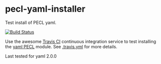 pecl-yaml-installer
===================

Test install of PECL yaml.

[![Build Status](https://travis-ci.org/bd808/pecl-yaml-installer.png?branch=master)](https://travis-ci.org/bd808/pecl-yaml-installer)

Use the awesome [Travis CI][] continuous integration service to test
installing the [yaml PECL][] module. See [.travis.yml][] for more details.

Last tested for yaml 2.0.0

[Travis CI]: http://about.travis-ci.org/
[yaml PECL]: http://pecl.php.net/package/yaml
[.travis.yml]: .travis.yml
